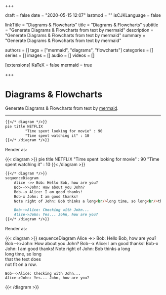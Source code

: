 +++

draft           = false
date            = "2020-05-15 12:07"
lastmod         = ""
isCJKLanguage   = false

linkTitle   = "Diagrams & Flowcharts"
title       = "Diagrams & Flowcharts"
subtitle    = "Generate Diagrams & Flowcharts from text by mermaid"
description = "Generate Diagrams & Flowcharts from text by mermaid"
summary     = "Generate Diagrams & Flowcharts from text by mermaid"

authors     = []
tags        = ["mermaid", "diagrams", "flowcharts"]
categories  = []
series      = []
images      = []
audio       = []
videos      = []


[extensions]
    KaTeX   = false
    mermaid = true


+++

# Diagrams & Flowcharts

Generate Diagrams & Flowcharts from text by [mermaid](https://github.com/mermaid-js/mermaid).

---

```markdown
{{</* diagram */>}}
pie title NETFLIX
         "Time spent looking for movie" : 90
         "Time spent watching it" : 10
{{</* /diagram */>}}
```

Render as:

{{< diagram >}}
pie title NETFLIX
         "Time spent looking for movie" : 90
         "Time spent watching it" : 10
{{< /diagram >}}

```markdown
{{</* diagram */>}}
sequenceDiagram
    Alice ->> Bob: Hello Bob, how are you?
    Bob-->>John: How about you John?
    Bob--x Alice: I am good thanks!
    Bob-x John: I am good thanks!
    Note right of John: Bob thinks a long<br/>long time, so long<br/>that the text does<br/>not fit on a row.

    Bob-->Alice: Checking with John...
    Alice->John: Yes... John, how are you?
{{</* /diagram */>}}
```

Render as:

{{< diagram >}}
sequenceDiagram
    Alice ->> Bob: Hello Bob, how are you?
    Bob-->>John: How about you John?
    Bob--x Alice: I am good thanks!
    Bob-x John: I am good thanks!
    Note right of John: Bob thinks a long<br/>long time, so long<br/>that the text does<br/>not fit on a row.

    Bob-->Alice: Checking with John...
    Alice->John: Yes... John, how are you?
{{< /diagram >}}
